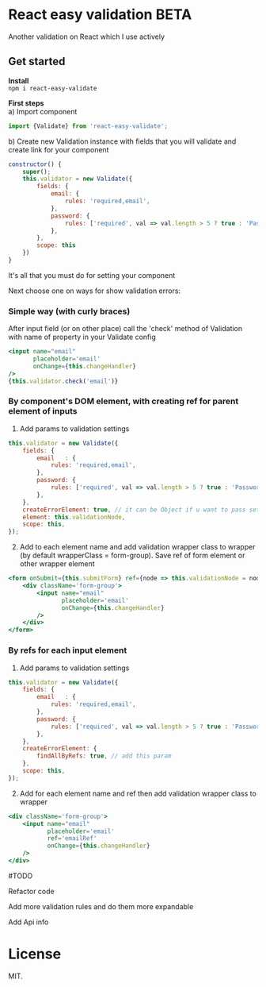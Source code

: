 # React easy validation BETA



Another validation on React which I use actively 


## Get started

**Install**  
`
npm i react-easy-validate
`

**First steps**  
a) Import component
```jsx
import {Validate} from 'react-easy-validate';
```

b) Create new Validation instance with fields that you will validate and create link for your component

```js
constructor() {
    super();
	this.validator = new Validate({
		fields: {
			email: {
				rules: 'required,email',
			},
			password: {
				rules: ['required', val => val.length > 5 ? true : 'Password is incorrect'],
			},
		},
		scope: this
	})
}
```
It's all that you must do for setting your component

Next choose one on ways for show validation errors:

### Simple way (with curly braces)

After input field (or on other place) call the 'check' method of Validation with name of property in your Validate config

```jsx harmony
<input name="email"
       placeholder='email'
       onChange={this.changeHandler}
/>
{this.validator.check('email')}
```
### By component's DOM element, with creating ref for parent element of inputs
1. Add params to validation settings
```js
this.validator = new Validate({
    fields: {
        email   : {
            rules: 'required,email',
        },
        password: {
            rules: ['required', val => val.length > 5 ? true : 'Password is incorrect'],
        },
    },
    createErrorElement: true, // it can be Object if u want to pass settings
    element: this.validationNode,
    scope: this,
});
```
2. Add to each element name and add validation wrapper class to wrapper (by default wrapperClass = form-group). Save ref of form element or other wrapper element
```jsx harmony
<form onSubmit={this.submitForm} ref={node => this.validationNode = node}>
	<div className='form-group'>
		<input name="email"
			   placeholder='email'
			   onChange={this.changeHandler}
		/>
	</div>
</form>
```
### By refs for each input element
1. Add params to validation settings
```js
this.validator = new Validate({
    fields: {
        email   : {
            rules: 'required,email',
        },
        password: {
            rules: ['required', val => val.length > 5 ? true : 'Password is incorrect'],
        },
    },
    createErrorElement: {
    	findAllByRefs: true, // add this param
    },
    scope: this,
});
```
2. Add for each element name and ref then add validation wrapper class to wrapper
```jsx harmony
<div className='form-group'>
	<input name="email"
		   placeholder='email'
		   ref='emailRef'
		   onChange={this.changeHandler}
	/>
</div>
```

#TODO

Refactor code

Add more validation rules and do them more expandable

Add Api info

# License

MIT.

[rimraf]: https://github.com/isaacs/rimraf
